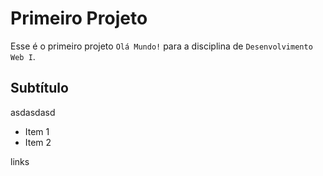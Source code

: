 # Primeiro Projeto

Esse é o primeiro projeto `Olá Mundo!` para a disciplina de `Desenvolvimento Web I`.

## Subtítulo

asdasdasd

 - Item 1
 - Item 2

links